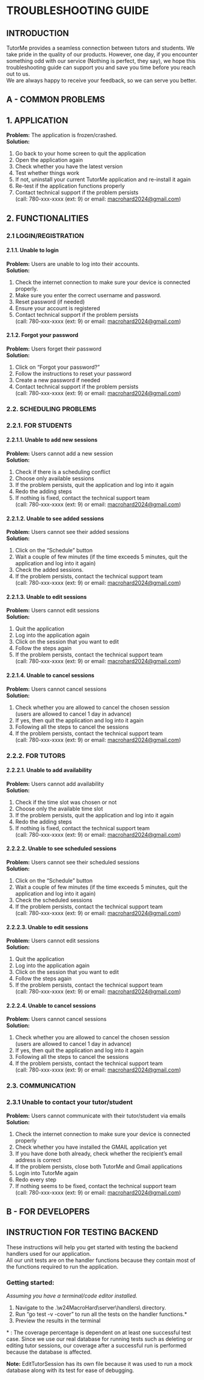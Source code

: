 # TROUBLESHOOTING GUIDE
## INTRODUCTION
TutorMe provides a seamless connection between tutors and students. We take pride in the quality
of our products. However, one day, if you encounter something odd with our service
(Nothing is perfect, they say), we hope this troubleshooting guide can support you and save you time
before you reach out to us.  
We are always happy to receive your feedback, so we can serve you better.

## A - COMMON PROBLEMS
## 1. APPLICATION
**Problem:** The application is frozen/crashed.  
**Solution:**
1. Go back to your home screen to quit the application
2. Open the application again
3. Check whether you have the latest version
4. Test whether things work
5. If not, uninstall your current TutorMe application and re-install it again
6. Re-test if the application functions properly
7. Contact technical support if the problem persists  
   (call: 780-xxx-xxxx (ext: 9) or email:  macrohard2024@gmail.com)

## 2. FUNCTIONALITIES
### 2.1 LOGIN/REGISTRATION
#### 2.1.1. **Unable to login**
**Problem:** Users are unable to log into their accounts.   
**Solution:**
1. Check the internet connection to make sure your device is connected properly.
2. Make sure you enter the correct username and password.
3. Reset password (if needed)
4. Ensure your account is registered
5. Contact technical support if the problem persists  
   (call: 780-xxx-xxxx (ext: 9) or email:  macrohard2024@gmail.com)

#### 2.1.2. **Forgot your password**
**Problem:** Users forget their password  
**Solution:**
1. Click on “Forgot your password?”
2. Follow the instructions to reset your password
3. Create a new password if needed
4. Contact technical support if the problem persists  
   (call: 780-xxx-xxxx (ext: 9) or email:  macrohard2024@gmail.com)

### 2.2. SCHEDULING PROBLEMS
### 2.2.1. FOR STUDENTS
#### 2.2.1.1. **Unable to add new sessions**
**Problem:** Users cannot add a new session  
**Solution:**
1. Check if there is a scheduling conflict
2. Choose only available sessions
3. If the problem persists, quit the application and log into it again
4. Redo the adding steps
5. If nothing is fixed, contact the technical support team  
   (call: 780-xxx-xxxx (ext: 9) or email:  macrohard2024@gmail.com)

#### 2.2.1.2. **Unable to see added sessions**
**Problem:** Users cannot see their added sessions  
**Solution:**
1. Click on the “Schedule” button
2. Wait a couple of few minutes (if the time exceeds 5 minutes, quit the application and log into it again)
3. Check the added sessions.
4. If the problem persists, contact the technical support team  
   (call: 780-xxx-xxxx (ext: 9) or email:  macrohard2024@gmail.com)

#### 2.2.1.3. **Unable to edit sessions**
**Problem:** Users cannot edit sessions  
**Solution:**
1. Quit the application
2. Log into the application again
3. Click on the session that you want to edit
4. Follow the steps again
5. If the problem persists, contact the technical support team  
   (call: 780-xxx-xxxx (ext: 9) or email:  macrohard2024@gmail.com)

#### 2.2.1.4. **Unable to cancel sessions**
**Problem:** Users cannot cancel sessions  
**Solution:**
1. Check whether you are allowed to cancel the chosen session  
   (users are allowed to cancel 1 day in advance)
2. If yes, then quit the application and log into it again
3. Following all the steps to cancel the sessions
4. If the problem persists, contact the technical support team  
   (call: 780-xxx-xxxx (ext: 9) or email:  macrohard2024@gmail.com)


### 2.2.2. FOR TUTORS
#### 2.2.2.1. **Unable to add availability**
**Problem:** Users cannot add availability  
**Solution:**
1. Check if the time slot was chosen or not
2. Choose only the available time slot
3. If the problem persists, quit the application and log into it again
4. Redo the adding steps
5. If nothing is fixed, contact the technical support team  
   (call: 780-xxx-xxxx (ext: 9) or email:  macrohard2024@gmail.com)

#### 2.2.2.2. **Unable to see scheduled sessions**
**Problem:** Users cannot see their scheduled sessions  
**Solution:**
1. Click on the “Schedule” button
2. Wait a couple of few minutes (if the time exceeds 5 minutes, quit the application and log into it again)
3. Check the scheduled sessions
4. If the problem persists, contact the technical support team  
   (call: 780-xxx-xxxx (ext: 9) or email:  macrohard2024@gmail.com)

#### 2.2.2.3. **Unable to edit sessions**
**Problem:** Users cannot edit sessions  
**Solution:**
1. Quit the application
2. Log into the application again
3. Click on the session that you want to edit
4. Follow the steps again
5. If the problem persists, contact the technical support team  
   (call: 780-xxx-xxxx (ext: 9) or email:  macrohard2024@gmail.com)

#### 2.2.2.4. **Unable to cancel sessions**
**Problem:** Users cannot cancel sessions  
**Solution:**
1. Check whether you are allowed to cancel the chosen session  
   (users are allowed to cancel 1 day in advance)
2. If yes, then quit the application and log into it again
3. Following all the steps to cancel the sessions
4. If the problem persists, contact the technical support team  
   (call: 780-xxx-xxxx (ext: 9) or email:  macrohard2024@gmail.com)

### 2.3. COMMUNICATION
### 2.3.1 **Unable to contact your tutor/student**
**Problem:** Users cannot communicate with their tutor/student via emails  
**Solution:**
1. Check the internet connection to make sure your device is connected properly
2. Check whether you have installed the GMAIL application yet
3. If you have done both already, check whether the recipient’s email address is correct
4. If the problem persists, close both TutorMe and Gmail applications
5. Login into TutorMe again
6. Redo every step
7. If nothing seems to be fixed, contact the technical support team  
   (call: 780-xxx-xxxx (ext: 9) or email:  macrohard2024@gmail.com)  

## B - FOR DEVELOPERS
## INSTRUCTION FOR TESTING BACKEND
These instructions will help you get started with testing the backend handlers used for our application.  
All our unit tests are on the handler functions because they contain most of the functions required 
to run the application.  
### Getting started:
*Assuming you have a terminal/code editor installed.*
1. Navigate to the .\w24MacroHard\server\handlers\ directory.
2. Run “go test -v -cover” to run all the tests on the handler functions.*
3. Preview the results in the terminal

\* : The coverage percentage is dependent on at least one successful test case. Since we use our real database for running tests such as deleting or editing tutor sessions, our coverage after a successful run is performed because the database is affected.

**Note:** EditTutorSession has its own file because it was used to run a mock database along with its test for ease of debugging.